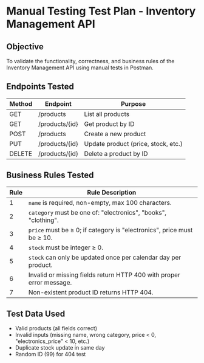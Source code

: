 # Manual Testing Test Plan - Inventory Management API

## Objective
To validate the functionality, correctness, and business rules of the Inventory Management API using manual tests in Postman.




## Endpoints Tested

| Method | Endpoint            | Purpose                                |
|--------|---------------------|----------------------------------------|
| GET    | /products           | List all products                      |
| GET    | /products/{id}      | Get product by ID                      |
| POST   | /products           | Create a new product                   |
| PUT    | /products/{id}      | Update product (price, stock, etc.)    |
| DELETE | /products/{id}      | Delete a product by ID                 |




## Business Rules Tested

| Rule   | Rule Description                                                                  |
|--------|-----------------------------------------------------------------------------------|
| 1      | `name` is required, non-empty, max 100 characters.                                |
| 2      | `category` must be one of: "electronics", "books", "clothing".                    |
| 3      | `price` must be ≥ 0; if category is "electronics", price must be ≥ 10.            |
| 4      | `stock` must be integer ≥ 0.                                                      |
| 5      | `stock` can only be updated once per calendar day per product.                    |
| 6      | Invalid or missing fields return HTTP 400 with proper error message.              |
| 7      | Non-existent product ID returns HTTP 404.                                         |




## Test Data Used

- Valid products (all fields correct)
- Invalid inputs (missing name, wrong category, price < 0, "electronics_price" < 10, etc.)
- Duplicate stock update in same day
- Random ID (99) for 404 test